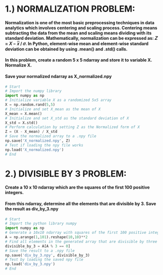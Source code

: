 # 1.) NORMALIZATION PROBLEM:
#### Normalization is one of the most basic preprocessing techniques in data analytics which involves centering and scaling process. Centering means subtracting the data from the mean and scaling means dividing with its standard deviation. Mathematically, normalization can be expressed as: 𝑍 = 𝑋 − 𝑥̅ / 𝜎. In Python, element-wise mean and element-wise standard deviation can be obtained by using .mean() and .std() calls.
#### In this problem, create a random 5 x 5 ndarray and store it to variable X. Normalize X.
#### Save your normalized ndarray as X_normalized.npy

```python
# Start 
# Import the numpy library
import numpy as np
# Initialize variable X as a randomized 5x5 array
X = np.random.rand(5,5)
# Initialize and set X_mean as the mean of X
X_mean = X.mean()
# Initialize and set X_std as the standard deviation of X
X_std = X.std()
# Perform calculation by setting Z as the Normalized form of X
Z = (X - X_mean) / X_std
# Save the normalized array to a .npy file
np.save('X_normalized.npy', Z)
# Test if loading the npy file works
np.load('X_normalized.npy')
# End

```
# 2.) DIVISIBLE BY 3 PROBLEM: 
#### Create a 10 x 10 ndarray which are the squares of the first 100 positive integers.
#### From this ndarray, determine all the elements that are divisible by 3. Save the result as div_by_3.npy

```python
# Start
# Import the python library numpy
import numpy as np
# Generate a 10x10 ndarray with squares of the first 100 positive integers
A = np.arange(1,101).reshape(10,10)**2
# Find all elements in the generated array that are divisible by three
divisible_by_3 = A[A % 3 == 0]
# Save the result to a .npy file
np.save('div_by_3.npy', divisible_by_3)
# Test by loading the saved npy file
np.load('div_by_3.npy')
# End
